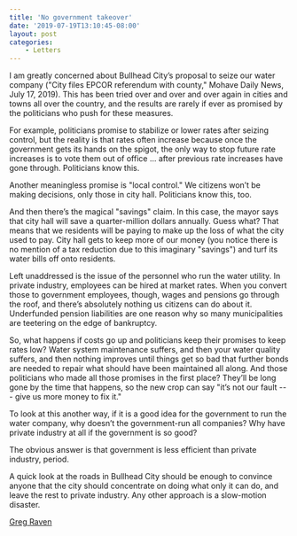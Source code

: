 ```yaml
---
title: 'No government takeover'
date: '2019-07-19T13:10:45-08:00'
layout: post
categories:
    - Letters
---
```


I am greatly concerned about Bullhead City’s proposal to seize our water company ("City files EPCOR referendum with county," Mohave Daily News, July 17, 2019). This has been tried over and over and over again in cities and towns all over the country, and the results are rarely if ever as promised by the politicians who push for these measures.

For example, politicians promise to stabilize or lower rates after seizing control, but the reality is that rates often increase because once the government gets its hands on the spigot, the only way to stop future rate increases is to vote them out of office ... after previous rate increases have gone through. Politicians know this.

Another meaningless promise is "local control." We citizens won’t be making decisions, only those in city hall. Politicians know this, too.

And then there’s the magical "savings" claim. In this case, the mayor says that city hall will save a quarter-million dollars annually. Guess what? That means that we residents will be paying to make up the loss of what the city used to pay. City hall gets to keep more of our money (you notice there is no mention of a tax reduction due to this imaginary "savings") and turf its water bills off onto residents.

Left unaddressed is the issue of the personnel who run the water utility. In private industry, employees can be hired at market rates. When you convert those to government employees, though, wages and pensions go through the roof, and there’s absolutely nothing us citizens can do about it. Underfunded pension liabilities are one reason why so many municipalities are teetering on the edge of bankruptcy.

So, what happens if costs go up and politicians keep their promises to keep rates low? Water system maintenance suffers, and then your water quality suffers, and then nothing improves until things get so bad that further bonds are needed to repair what should have been maintained all along. And those politicians who made all those promises in the first place? They’ll be long gone by the time that happens, so the new crop can say "it’s not our fault --- give us more money to fix it."

To look at this another way, if it is a good idea for the government to run the water company, why doesn’t the government-run all companies? Why have private industry at all if the government is so good?

The obvious answer is that government is less efficient than private industry, period.

A quick look at the roads in Bullhead City should be enough to convince anyone that the city should concentrate on doing what only it can do, and leave the rest to private industry. Any other approach is a slow-motion disaster.

 [Greg Raven](https://www.gregraven.org/)